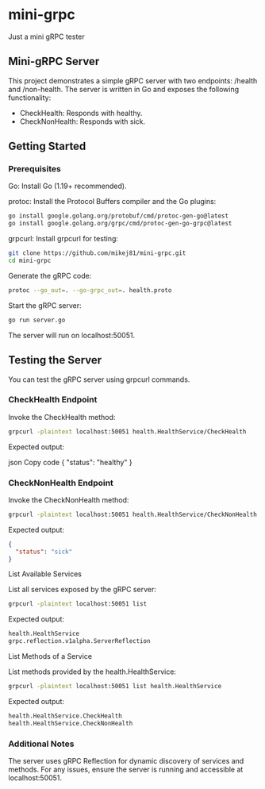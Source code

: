 # mini-grpc

Just a mini gRPC tester

## Mini-gRPC Server

This project demonstrates a simple gRPC server with two endpoints: /health and /non-health. The server is written in Go and exposes the following functionality:

- CheckHealth: Responds with healthy.
- CheckNonHealth: Responds with sick.

## Getting Started

### Prerequisites

Go: Install Go (1.19+ recommended).

protoc: Install the Protocol Buffers compiler and the Go plugins:

```bash
go install google.golang.org/protobuf/cmd/protoc-gen-go@latest
go install google.golang.org/grpc/cmd/protoc-gen-go-grpc@latest
```

grpcurl: Install grpcurl for testing:

```bash
git clone https://github.com/mikej81/mini-grpc.git
cd mini-grpc
```

Generate the gRPC code:

```bash
protoc --go_out=. --go-grpc_out=. health.proto
```

Start the gRPC server:

```bash
go run server.go
```

The server will run on localhost:50051.

## Testing the Server

You can test the gRPC server using grpcurl commands.

### CheckHealth Endpoint

Invoke the CheckHealth method:

```bash
grpcurl -plaintext localhost:50051 health.HealthService/CheckHealth
```

Expected output:

json
Copy code
{
  "status": "healthy"
}

### CheckNonHealth Endpoint

Invoke the CheckNonHealth method:

```bash
grpcurl -plaintext localhost:50051 health.HealthService/CheckNonHealth
```

Expected output:

```json
{
  "status": "sick"
}
```

List Available Services

List all services exposed by the gRPC server:

```bash
grpcurl -plaintext localhost:50051 list
```

Expected output:

```bash
health.HealthService
grpc.reflection.v1alpha.ServerReflection
```

List Methods of a Service

List methods provided by the health.HealthService:

```bash
grpcurl -plaintext localhost:50051 list health.HealthService
```

Expected output:

```bash
health.HealthService.CheckHealth
health.HealthService.CheckNonHealth
```

### Additional Notes

The server uses gRPC Reflection for dynamic discovery of services and methods.
For any issues, ensure the server is running and accessible at localhost:50051.
